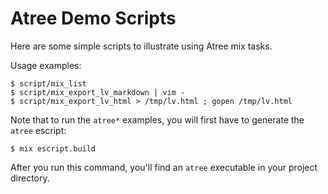 # Atree Demo Scripts

Here are some simple scripts to illustrate using Atree mix tasks.

Usage examples:

    $ script/mix_list
    $ script/mix_export_lv_markdown | vim -
    $ script/mix_export_lv_html > /tmp/lv.html ; gopen /tmp/lv.html

Note that to run the `atree*` examples, you will first have to generate the
`atree` escript:

    $ mix escript.build

After you run this command, you'll find an `atree` executable in your project
directory.
